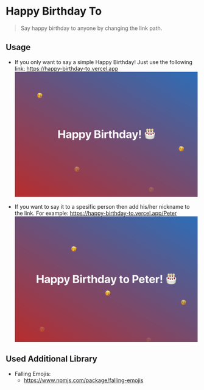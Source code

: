 # Happy Birthday To

>Say happy birthday to anyone by changing the link path.

## Usage

* If you only want to say a simple Happy Birthday! Just use the following link: https://happy-birthday-to.vercel.app
![Simple way example photo](./example_photo/simple.png)

* If you want to say it to a spesific person then add his/her nickname to the link. For example: https://happy-birthday-to.vercel.app/Peter
![Spesific way example photo](./example_photo/spesific.png)

## Used Additional Library

* Falling Emojis:
   * https://www.npmjs.com/package/falling-emojis